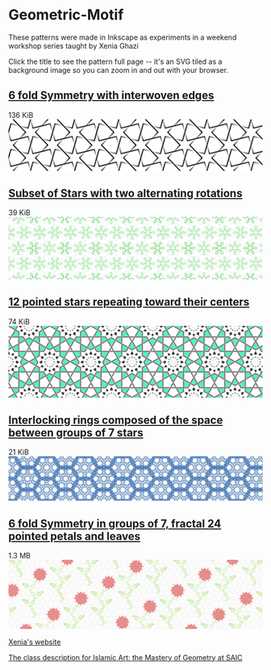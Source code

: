# Geometric-Motif

These patterns were made in Inkscape as experiments in a weekend workshop series taught by Xenia Ghazi 

Click the title to see the pattern full page -- it's an SVG tiled as a background image so you can zoom in and out with your browser.

## [6 fold Symmetry with interwoven edges](https://jazzyjackson.github.io/Geometric-Motif/complete/starcover.html)
136 KiB
![](starcover.png)

## [Subset of Stars with two alternating rotations](https://jazzyjackson.github.io/Geometric-Motif/complete/snowflakes.html)
39 KiB
![](snowflake.png)

## [12 pointed stars repeating toward their centers](https://jazzyjackson.github.io/Geometric-Motif/complete/stones.html)
74 KiB
![](stones.png)

## [Interlocking rings composed of the space between groups of 7 stars](https://jazzyjackson.github.io/Geometric-Motif/complete/starring.html)
21 KiB
![](starring.png)

## [6 fold Symmetry in groups of 7, fractal 24 pointed petals and leaves](https://jazzyjackson.github.io/Geometric-Motif/complete/roses.html)
1.3 MB
![](roses.png)

[Xenia's website](http://xeniagazi.com/)

[The class description for Islamic Art: the Mastery of Geometry at SAIC](https://continuingstudies.saic.edu/islamic-art-mastery-geometry/1170-2373)
